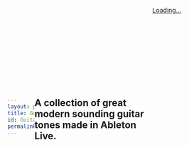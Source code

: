 ```yaml
---
layout: page
title: Guitar Tone
id: Guitar Tone
permalink: /Guitar Tones
---
```

<style> body { display: flex; justify-content: center; align-items: center; height: 100vh; } </style>
## A collection of great modern sounding guitar tones made in Ableton Live.


<style> .gumroad-product-embed-container { width: 500px; height: 500px; } </style> <script src="https://gumroad.com/js/gumroad-embed.js"></script> <div class="gumroad-product-embed-container"> <div class="gumroad-product-embed"> <a href="https://raultizze.gumroad.com/l/armul">Loading...</a> </div> </div> 
